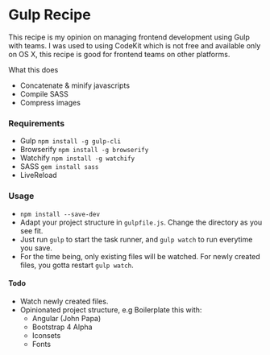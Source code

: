 # Gulp Recipe
This recipe is my opinion on managing frontend development using Gulp with teams. I was used to using CodeKit which is not free and available only on OS X, this recipe is good for frontend teams on other platforms.

What this does
- Concatenate & minify javascripts
- Compile SASS
- Compress images

### Requirements
- Gulp `npm install -g gulp-cli`
- Browserify `npm install -g browserify`
- Watchify `npm install -g watchify`
- SASS `gem install sass`
- LiveReload

### Usage
- `npm install --save-dev`
- Adapt your project structure in `gulpfile.js`. Change the directory as you see fit.
- Just run `gulp` to start the task runner, and `gulp watch` to run everytime you save.
- For the time being, only existing files will be watched. For newly created files, you gotta restart `gulp watch`.

#### Todo
- Watch newly created files.
- Opinionated project structure, e.g Boilerplate this with:
    + Angular (John Papa)
    + Bootstrap 4 Alpha
    + Iconsets
    + Fonts